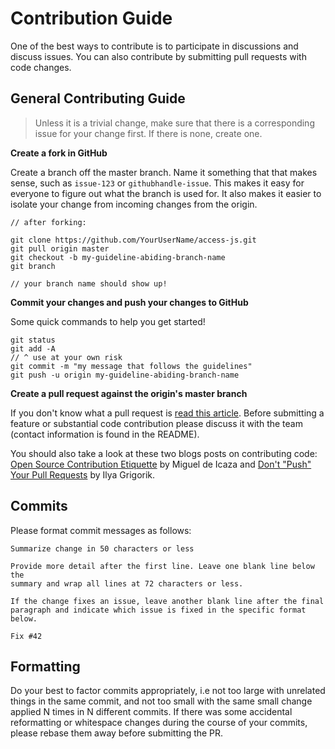 # Contribution Guide
One of the best ways to contribute is to participate in discussions and discuss issues. 
You can also contribute by submitting pull requests with code changes.

## General Contributing Guide
> Unless it is a trivial change, make sure that there is a corresponding issue for your change first. 
If there is none, create one.

**Create a fork in GitHub**

Create a branch off the master branch. Name it something that that makes sense, such as ```issue-123``` or ```githubhandle-issue```. 
This makes it easy for everyone to figure out what the branch is used for. 
It also makes it easier to isolate your change from incoming changes from the origin.

```
// after forking: 

git clone https://github.com/YourUserName/access-js.git
git pull origin master
git checkout -b my-guideline-abiding-branch-name
git branch

// your branch name should show up!
```

**Commit your changes and push your changes to GitHub**

Some quick commands to help you get started!

```
git status
git add -A
// ^ use at your own risk
git commit -m "my message that follows the guidelines"
git push -u origin my-guideline-abiding-branch-name
```

**Create a pull request against the origin's master branch**

If you don't know what a pull request is [read this article](https://help.github.com/en/articles/creating-a-pull-request).
Before submitting a feature or substantial code contribution please discuss it with the team (contact information is found in the README). 

You should also take a look at these two blogs posts on contributing code: 
[Open Source Contribution Etiquette](https://tirania.org/blog/archive/2010/Dec-31.html) by Miguel de Icaza 
and [Don't "Push" Your Pull Requests](https://www.igvita.com/2011/12/19/dont-push-your-pull-requests/) by Ilya Grigorik.

## Commits
Please format commit messages as follows:

```
Summarize change in 50 characters or less

Provide more detail after the first line. Leave one blank line below the
summary and wrap all lines at 72 characters or less.

If the change fixes an issue, leave another blank line after the final
paragraph and indicate which issue is fixed in the specific format
below.

Fix #42
```

## Formatting
Do your best to factor commits appropriately, i.e not too large with unrelated things in the same commit, and not too small with the same small change applied N times in N different commits. 
If there was some accidental reformatting or whitespace changes during the course of your commits, please rebase them away before submitting the PR.
